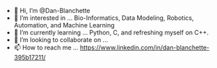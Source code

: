 - 👋 Hi, I’m @Dan-Blanchette
- 👀 I’m interested in ... Bio-Informatics, Data Modeling, Robotics, Automation, and Machine Learning
- 🌱 I’m currently learning ... Python, C, and refreshing myself on C++.
- 💞️ I’m looking to collaborate on ... 
- 📫 How to reach me ... https://www.linkedin.com/in/dan-blanchette-395b17211/

<!---
Dan-Blanchette/Dan-Blanchette is a ✨ special ✨ repository because its `README.md` (this file) appears on your GitHub profile.
You can click the Preview link to take a look at your changes.
--->
